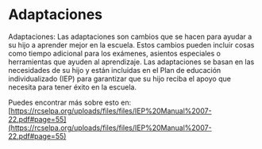 # Adaptaciones
Adaptaciones: Las adaptaciones son cambios que se hacen para ayudar a su hijo a aprender mejor en la escuela. Estos cambios pueden incluir cosas como tiempo adicional para los exámenes, asientos especiales o herramientas que ayuden al aprendizaje. Las adaptaciones se basan en las necesidades de su hijo y están incluidas en el Plan de educación individualizado (IEP) para garantizar que su hijo reciba el apoyo que necesita para tener éxito en la escuela.

Puedes encontrar más sobre esto en: [https://rcselpa.org/uploads/files/files/IEP%20Manual%2007-22.pdf#page=55](https://rcselpa.org/uploads/files/files/IEP%20Manual%2007-22.pdf#page=55)
